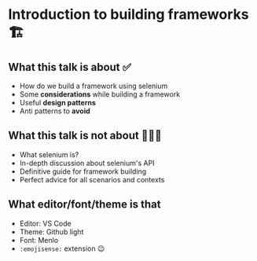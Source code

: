 # Introduction to building frameworks 🏗

## What this talk is about ✅

- How do we build a framework using selenium
- Some **considerations** while building a framework
- Useful **design patterns**
- Anti patterns to **avoid**

## What this talk is not about 🙅🏻‍♂️

- What selenium is?
- In-depth discussion about selenium's API
- Definitive guide for framework building
- Perfect advice for all scenarios and contexts

## What editor/font/theme is that

- Editor: VS Code
- Theme: Github light
- Font: Menlo
- `:emojisense:` extension 😉
